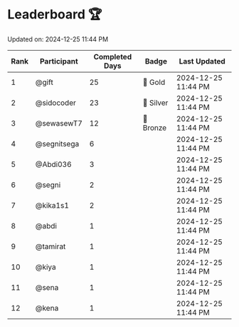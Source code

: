 # Leaderboard 🏆

Updated on: 2024-12-25 11:44 PM

| Rank | Participant       | Completed Days | Badge      | Last Updated         |
|------|-------------------|----------------|------------|----------------------|
| 1    | @gift             | 25             | 🏅 Gold     | 2024-12-25 11:44 PM |
| 2    | @sidocoder        | 23             | 🥈 Silver   | 2024-12-25 11:44 PM |
| 3    | @sewasewT7        | 12             | 🥉 Bronze   | 2024-12-25 11:44 PM |
| 4    | @segnitsega       | 6              |            | 2024-12-25 11:44 PM |
| 5    | @Abdi036          | 3              |            | 2024-12-25 11:44 PM |
| 6    | @segni            | 2              |            | 2024-12-25 11:44 PM |
| 7    | @kika1s1          | 2              |            | 2024-12-25 11:44 PM |
| 8    | @abdi             | 1              |            | 2024-12-25 11:44 PM |
| 9    | @tamirat          | 1              |            | 2024-12-25 11:44 PM |
| 10   | @kiya             | 1              |            | 2024-12-25 11:44 PM |
| 11   | @sena             | 1              |            | 2024-12-25 11:44 PM |
| 12   | @kena             | 1              |            | 2024-12-25 11:44 PM |
